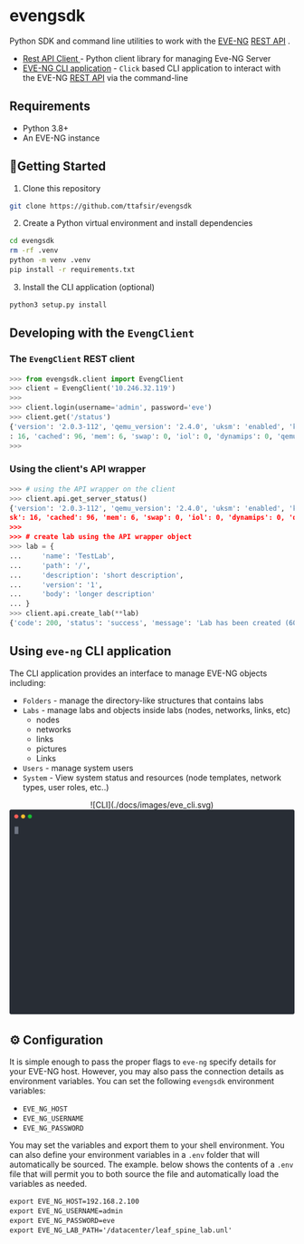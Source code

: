 # evengsdk

Python SDK and command line utilities to work with the [EVE-NG](https://www.eve-ng.net/)  [REST API](https://www.eve-ng.net/index.php/documentation/howtos/how-to-eve-ng-api/) .

* [Rest API Client ](#developing-with-the-evengclient) -  Python client  library for managing Eve-NG Server
* [EVE-NG CLI application](#using-eve-ng-cli-application) - `Click` based CLI application to interact with the EVE-NG [REST API](https://www.eve-ng.net/index.php/documentation/howtos/how-to-eve-ng-api/) via the command-line

## Requirements

* Python 3.8+
* An EVE-NG instance

## :rocket:Getting Started

1. Clone this repository

```sh
git clone https://github.com/ttafsir/evengsdk
```

2. Create a Python virtual environment and install dependencies

```sh
cd evengsdk
rm -rf .venv
python -m venv .venv
pip install -r requirements.txt
```

3. Install the CLI application (optional)

```sh
python3 setup.py install
```

## Developing with the `EvengClient`

### The `EvengClient` REST client

```python
>>> from evengsdk.client import EvengClient
>>> client = EvengClient('10.246.32.119')
>>>
>>> client.login(username='admin', password='eve')
>>> client.get('/status')
{'version': '2.0.3-112', 'qemu_version': '2.4.0', 'uksm': 'enabled', 'ksm': 'unsupported', 'cpulimit': 'enabled', 'cpu': 0, 'disk'
: 16, 'cached': 96, 'mem': 6, 'swap': 0, 'iol': 0, 'dynamips': 0, 'qemu': 1, 'docker': 0, 'vpcs': 0}
>>>
```
### Using the client's API wrapper

```python
>>> # using the API wrapper on the client
>>> client.api.get_server_status()
{'version': '2.0.3-112', 'qemu_version': '2.4.0', 'uksm': 'enabled', 'ksm': 'unsupported', 'cpulimit': 'enabled', 'cpu': 1, 'di
sk': 16, 'cached': 96, 'mem': 6, 'swap': 0, 'iol': 0, 'dynamips': 0, 'qemu': 1, 'docker': 0, 'vpcs': 0}
>>>
>>> # create lab using the API wrapper object
>>> lab = {
...     'name': 'TestLab',
...     'path': '/',
...     'description': 'short description',
...     'version': '1',
...     'body': 'longer description'
... }
>>> client.api.create_lab(**lab)
{'code': 200, 'status': 'success', 'message': 'Lab has been created (60019).'}
```


## Using `eve-ng` CLI application

The CLI application provides an interface to manage EVE-NG objects including:

* `Folders` - manage the directory-like structures that contains labs
* `Labs` - manage labs and objects inside labs (nodes, networks, links, etc)
  * nodes
  * networks
  * links
  * pictures
  * Links
* `Users` - manage system users
* `System` - View system status and resources (node templates, network types, user roles, etc..)

<p align="center">
  ![CLI](./docs/images/eve_cli.svg)<img src="./docs/images/eve_cli.svg">
</p>


## :gear: Configuration

It is simple enough to pass the proper flags to `eve-ng` specify details for your EVE-NG host. However, you may also pass the connection details as environment variables. You can set the following `evengsdk` environment variables:

* `EVE_NG_HOST`
* `EVE_NG_USERNAME`
* `EVE_NG_PASSWORD`

You may set the variables and export them to your shell environment. You can also define your environment variables in a `.env` folder that will automatically be sourced. The example. below shows the contents of a `.env`  file that will permit you to both source the file and automatically load the variables as needed.

```txt
export EVE_NG_HOST=192.168.2.100
export EVE_NG_USERNAME=admin
export EVE_NG_PASSWORD=eve
export EVE_NG_LAB_PATH='/datacenter/leaf_spine_lab.unl'
```
